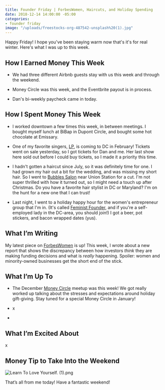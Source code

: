 ```yaml
---
title: Founder Friday | ForbesWomen, Haircuts, and Holiday Spending
date: 2018-12-14 14:00:00 -05:00
categories:
- founder friday
image: "/uploads/freestocks-org-487542-unsplash%20(1).jpg"
---
```


Happy Friday! I hope you've been staying warm now that's it's for real winter. Here's what I was up to this week. 

## How I Earned Money This Week

* We had three different Airbnb guests stay with us this week and through the weekend.

* Money Circle was this week, and the Eventbrite payout is in process.

* Dan's bi-weekly paycheck came in today.

## **How I Spent Money This Week**

* I worked downtown a few times this week, in between meetings. I bought myself lunch at BiBap in Dupont Circle, and bought some hot chocolate at Emissary. 

* One of my favorite singers, [LP](http://iamlp.com/), is coming to DC in February! Tickets went on sale yesterday, so I got tickets for Dan and me. Her last show here sold out before I could buy tickets, so I made it a priority this time.

* I hadn't gotten a haircut since July, so it was definitely time for one. I had grown my hair out a bit for the wedding, and was missing my short hair. So I went to [Bubbles Salon](http://www.bubblessalons.com/) near Union Station for a cut. I'm not super thrilled with how it turned out, so I might need a touch up after Christmas. Do you have a favorite hair stylist in DC or Maryland? I'm on the hunt for a new one that I can trust!

* Last night, I went to a holiday happy hour for the women's entrepreneur group that I'm in. (It's called [Feminist Founder](https://www.feministfounder.com/), and if you're a self-employed lady in the DC-area, you should join!) I got a beer, pot stickers, and bacon wrapped dates (yus). 

## **What I’m Writing**

My latest piece on [ForbesWomen](https://www.forbes.com/sites/maggiegermano/2018/12/11/investors-think-they-are-fair-but-minority-owned-businesses-are-left-out/) is up! This week, I wrote about a new report that shows the discrepancy between how investors *think* they are making funding decisions and what is *really* happening. Spoiler: women and minority-owned businesses get the short end of the stick.

## **What I’m Up To**

* The December [Money Circle](http://maggiegermano.com/moneycircle) meetup was this week! We got really worked up talking about the stresses and expectations around holiday gift-giving. Stay tuned for a special Money Circle in January!

* x

* 

## **What I’m Excited About**

x

## **Money Tip to Take Into the Weekend**

![Learn To Love Yourself. (1).png](/uploads/Learn%20To%20Love%20Yourself.%20(1).png)

That’s all from me today! Have a fantastic weekend!